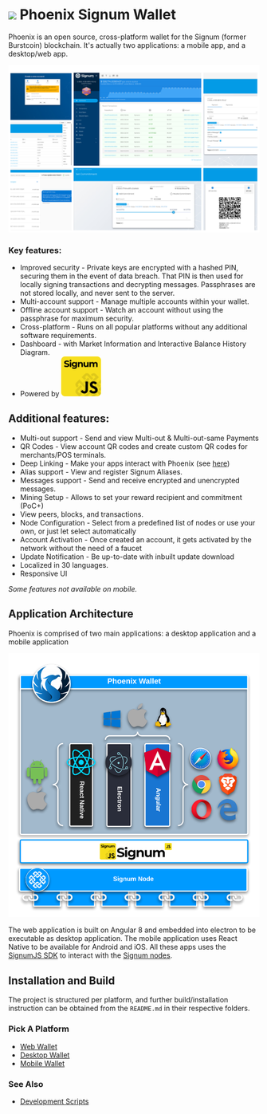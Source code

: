 # <img src="./assets/phoenix.png" width="64" /> Phoenix Signum Wallet

Phoenix is an open source, cross-platform wallet for the Signum (former Burstcoin) blockchain. It's actually two applications: a mobile app, and a desktop/web app.

![image](assets/wallet/collage.jpg)

### Key features:
- Improved security - Private keys are encrypted with a hashed PIN, securing them in the event of data breach. That PIN is then used for locally signing transactions and decrypting messages. Passphrases are not stored locally, and never sent to the server. 
- Multi-account support - Manage multiple accounts within your wallet.
- Offline account support - Watch an account without using the passphrase for maximum security.
- Cross-platform - Runs on all popular platforms without any additional software requirements.
- Dashboard - with Market Information and Interactive Balance History Diagram.
- Powered by <a href="https://signum-network.github.io/signumjs"><img src="./assets/signumjs.png" width="80" /></a>

## Additional features:
- Multi-out support - Send and view Multi-out & Multi-out-same Payments
- QR Codes - View account QR codes and create custom QR codes for merchants/POS terminals.
- Deep Linking - Make your apps interact with Phoenix (see [here](./DEEPLINKING.md))
- Alias support - View and register Signum Aliases.
- Messages support - Send and receive encrypted and unencrypted messages.
- Mining Setup - Allows to set your reward recipient and commitment (PoC+)
- View peers, blocks, and transactions.
- Node Configuration - Select from a predefined list of nodes or use your own, or just let select automatically
- Account Activation - Once created an account, it gets activated by the network without the need of a faucet
- Update Notification - Be up-to-date with inbuilt update download
- Localized in 30 languages.
- Responsive UI

*Some features not available on mobile.*

## Application Architecture

Phoenix is comprised of two main applications: a desktop application and a mobile application 

<img src="./assets/architecture.png" width="800" alt="Phoenix Architecture Diagram"/>

The web application is built on Angular 8 and embedded into electron to be executable as desktop application.
The mobile application uses React Native to be available for Android and iOS. All these apps uses the [SignumJS SDK](https://github.com/signum-network/signumjs) 
to interact with the [Signum nodes](https://github.com/signum-network/signum-node).

## Installation and Build

The project is structured per platform, and further build/installation instruction can be obtained from the `README.md` in their respective folders.

### Pick A Platform
- [Web Wallet](/web/angular-wallet/README.md)
- [Desktop Wallet](/desktop/wallet/README.md)
- [Mobile Wallet](/mobile/README.md)

### See Also
- [Development Scripts](/scripts/README.md)

